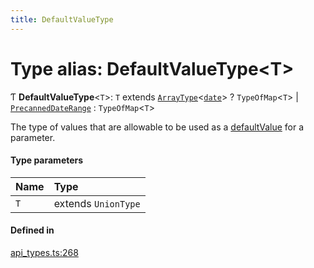 ```yaml
---
title: DefaultValueType
---
```

# Type alias: DefaultValueType<T\>

Ƭ **DefaultValueType**<`T`\>: `T` extends [`ArrayType`](../interfaces/ArrayType.md)<[`date`](../enums/Type.md#date)\> ? `TypeOfMap`<`T`\> \| [`PrecannedDateRange`](../enums/PrecannedDateRange.md) : `TypeOfMap`<`T`\>

The type of values that are allowable to be used as a [defaultValue](../interfaces/ParamDef.md#defaultvalue) for a parameter.

#### Type parameters

| Name | Type |
| :------ | :------ |
| `T` | extends `UnionType` |

#### Defined in

[api_types.ts:268](https://github.com/coda/packs-sdk/blob/main/api_types.ts#L268)
